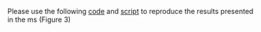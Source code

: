 Please use the following [code](src/code.md) and [script](src/R_script_Figure3.R) to reproduce the results presented in the ms (Figure 3)
